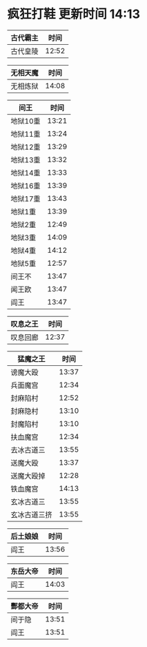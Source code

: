 # 疯狂打鞋 更新时间 14:13

| 古代霸主   | 时间    |
|--------|-------|
| 古代皇陵 | 12:52 |

| 无相天魔   | 时间    |
|--------|-------|
| 无相炼狱 | 14:08 |

| 间王   | 时间    |
|--------|-------|
| 地狱10重 | 13:21 |
| 地狱11重 | 13:24 |
| 地狱12重 | 13:29 |
| 地狱13重 | 13:32 |
| 地狱14重 | 13:33 |
| 地狱16重 | 13:39 |
| 地狱17重 | 13:43 |
| 地狱1重 | 13:39 |
| 地狱2重 | 12:49 |
| 地狱3重 | 14:09 |
| 地狱4重 | 14:12 |
| 地狱5重 | 12:57 |
| 间王不 | 13:47 |
| 闻王欧 | 13:47 |
| 阎王 | 13:47 |

| 叹息之王   | 时间    |
|--------|-------|
| 叹息回廊 | 12:37 |

| 猛魔之王   | 时间    |
|--------|-------|
| 谤魔大殴 | 13:37 |
| 兵面魔宫 | 12:34 |
| 封麻陷村 | 12:52 |
| 封麻隐村 | 13:10 |
| 封魔陷村 | 13:10 |
| 扶血魔宫 | 12:34 |
| 去冰古道三 | 13:55 |
| 送魔大殴 | 13:37 |
| 送魔大殴掉 | 12:28 |
| 铁血魔宫 | 14:13 |
| 玄冰古道三 | 13:55 |
| 玄冰古道三挤 | 13:55 |

| 后土娘娘   | 时间    |
|--------|-------|
| 阎王 | 13:56 |

| 东岳大帝   | 时间    |
|--------|-------|
| 阎王 | 14:03 |

| 酆都大帝   | 时间    |
|--------|-------|
| 间于隐 | 13:51 |
| 阎王 | 13:51 |